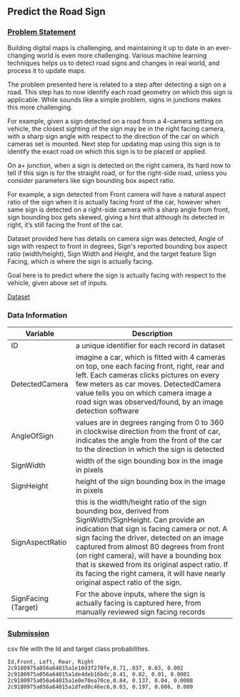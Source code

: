 ## Predict the Road Sign

### [Problem Statement](https://www.hackerearth.com/problem/machine-learning/predict-the-road-sign-1/?target=_blank)

Building digital maps is challenging, and maintaining it up to date in an ever-changing world is even more challenging. Various machine learning techniques helps us to detect road signs and changes in real world, and process it to update maps.

The problem presented here is related to a step after detecting a sign on a road. This step has to now identify each road geometry on which this sign is applicable. While sounds like a simple problem, signs in junctions makes this more challenging.

For example, given a sign detected on a road from a 4-camera setting on vehicle, the closest sighting of the sign may be in the right facing camera, with a sharp sign angle with respect to the direction of the car on which cameras set is mounted. Next step for updating map using this sign is to identify the exact road on which this sign is to be placed or applied.

On a+ junction, when a sign is detected on the right camera, its hard now to tell if this sign is for the straight road, or for the right-side road, unless you consider parameters like sign bounding box aspect ratio.

For example, a sign detected from Front camera will have a natural aspect ratio of the sign when it is actually facing front of the car, however when same sign is detected on a right-side camera with a sharp angle from front, sign bounding box gets skewed, giving a hint that although its detected in right, it’s still facing the front of the car.

Dataset provided here has details on camera sign was detected, Angle of sign with respect to front in degrees, Sign's reported bounding box aspect ratio (width/height), Sign Width and Height, and the target feature Sign Facing, which is where the sign is actually facing.

Goal here is to predict where the sign is actually facing with respect to the vehicle, given above set of inputs.

[Dataset](https://github.com/harmanpreet93/predict-road-sign/tree/master/dataset/?target=_blank) 
  
  
### Data Information

| Variable | Description |
|----------|-------------|
ID | a unique identifier for each record in dataset
DetectedCamera |	imagine a car, which is fitted with 4 cameras on top, one each facing front, right, rear and left. Each cameras clicks pictures on every few meters as car moves. DetectedCamera value tells you on which camera image a road sign was observed/found, by an image detection software
AngleOfSign |	values are in degrees ranging from 0 to 360 in clockwise direction from the front of car, indicates the angle from the front of the car to the direction in which the sign is detected
SignWidth |	width of the sign bounding box in the image in pixels
SignHeight |	height of the sign bounding box in the image in pixels
SignAspectRatio |	this is the width/height ratio of the sign bounding box, derived from SignWidth/SignHeight. Can provide an indication that sign is facing camera or not. A sign facing the driver, detected on an image captured from almost 80 degrees from front (on right camera), will have a bounding box that is skewed from its original aspect ratio. If its facing the right camera, it will have nearly original aspect ratio of the sign.
SignFacing (Target)	| For the above inputs, where the sign is actually facing is captured here, from manually reviewed sign facing records


### [Submission](https://github.com/harmanpreet93/predict-road-sign/tree/master/submission/?target=_blank)

csv file with the Id and target class probabilities.

```
Id,Front, Left, Rear, Right
2c9180975a056a64015a1e10d3f270fe,0.71,.037, 0.03, 0.002
2c9180975a056a64015a1de4deb16bdc,0.41, 0.02, 0.01, 0.0001
2c9180975a056a64015a1e0e70ea70ce,0.84, 0.137, 0.04, 0.0008
2c9180975a056a64015a1dfed0c46ec6,0.03, 0.197, 0.086, 0.009
```
